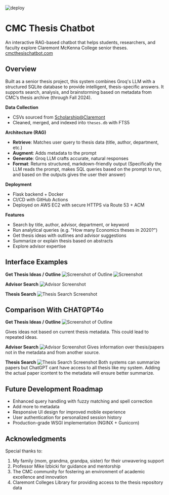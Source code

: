 ![deploy](https://github.com/luisgomez214/CMC_Thesis_Chatbot/actions/workflows/deploy.yml/badge.svg)

# CMC Thesis Chatbot

An interactive RAG-based chatbot that helps students, researchers, and faculty explore Claremont McKenna College senior theses. [cmcthesischatbot.com](https://cmcthesischatbot.com)

## Overview

Built as a senior thesis project, this system combines Groq's LLM with a structured SQLite database to provide intelligent, thesis-specific answers. It supports search, analysis, and brainstorming based on metadata from CMC’s thesis archive (through Fall 2024).
 

**Data Collection**  
   - CSVs sourced from [Scholarship@Claremont](https://scholarship.claremont.edu)  
   - Cleaned, merged, and indexed into `theses.db` with FTS5

**Architecture (RAG)**  
   - **Retrieve**: Matches user query to thesis data (title, author, department, etc.)  
   - **Augment**: Adds metadata to the prompt  
   - **Generate**: Groq LLM crafts accurate, natural responses  
   - **Format**: Returns structured, markdown-friendly output
(Specifically the LLM reads the prompt, makes SQL queries based on the prompt to run, and based on the outputs gives the user their answer)

**Deployment**  
   - Flask backend + Docker  
   - CI/CD with GitHub Actions  
   - Deployed on AWS EC2 with secure HTTPS via Route 53 + ACM

**Features**

-  Search by title, author, advisor, department, or keyword  
-  Run analytical queries (e.g. "How many Economics theses in 2020?")  
-  Get thesis ideas with outlines and advisor suggestions  
-  Summarize or explain thesis based on abstracts  
-  Explore advisor expertise  

## Interface Examples

**Get Thesis Ideas / Outline**
![Screenshot of Outline](screenshots/outline1.png) ![Screenshot](screenshots/outline2.png)

**Advisor Search**
![Advisor Screenshot](screenshots/advisor.png)

**Thesis Search**
![Thesis Search Screenshot](screenshots/search.png)


## Comparison With CHATGPT4o

**Get Thesis Ideas / Outline**
![Screenshot of Outline](screenshots/check1.png)

Gives ideas not based on current thesis metadata. This could lead to repeated ideas.

**Advisor Search**
![Advisor Screenshot](screenshots/check2.png)
Gives information over thesis/papers not in the metadata and from another source.

**Thesis Search**
![Thesis Search Screenshot](screenshots/check3.png)
Both systems can summarize papers but ChatGPT cant have access to all thesis like my system.
Adding the actual paper icontent to the metadata will ensure better summarize. 

## Future Development Roadmap

- Enhanced query handling with fuzzy matching and spell correction
- Add more to metadata
- Responsive UI design for improved mobile experience
- User authentication for personalized session history
- Production-grade WSGI implementation (NGINX + Gunicorn)

## Acknowledgments

Special thanks to:
1. My family (mom, grandma, grandpa, sister) for their unwavering support
2. Professor Mike Izbicki for guidance and mentorship
3. The CMC community for fostering an environment of academic excellence and innovation
4. Claremont Colleges Library for providing access to the thesis repository data

